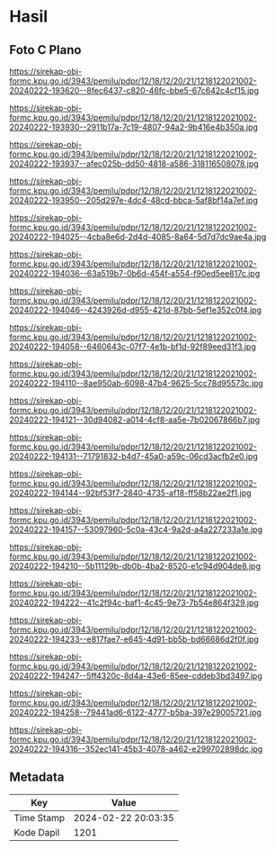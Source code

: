 # Hasil

## Foto C Plano

https://sirekap-obj-formc.kpu.go.id/3943/pemilu/pdpr/12/18/12/20/21/1218122021002-20240222-193620--8fec6437-c820-46fc-bbe5-67c642c4cf15.jpg

https://sirekap-obj-formc.kpu.go.id/3943/pemilu/pdpr/12/18/12/20/21/1218122021002-20240222-193930--2911b17a-7c19-4807-94a2-9b416e4b350a.jpg

https://sirekap-obj-formc.kpu.go.id/3943/pemilu/pdpr/12/18/12/20/21/1218122021002-20240222-193937--afec025b-dd50-4818-a586-318116508078.jpg

https://sirekap-obj-formc.kpu.go.id/3943/pemilu/pdpr/12/18/12/20/21/1218122021002-20240222-193950--205d297e-4dc4-48cd-bbca-5af8bf14a7ef.jpg

https://sirekap-obj-formc.kpu.go.id/3943/pemilu/pdpr/12/18/12/20/21/1218122021002-20240222-194025--4cba8e6d-2d4d-4085-8a64-5d7d7dc9ae4a.jpg

https://sirekap-obj-formc.kpu.go.id/3943/pemilu/pdpr/12/18/12/20/21/1218122021002-20240222-194036--63a519b7-0b6d-454f-a554-f90ed5ee817c.jpg

https://sirekap-obj-formc.kpu.go.id/3943/pemilu/pdpr/12/18/12/20/21/1218122021002-20240222-194046--4243926d-d955-421d-87bb-5ef1e352c0f4.jpg

https://sirekap-obj-formc.kpu.go.id/3943/pemilu/pdpr/12/18/12/20/21/1218122021002-20240222-194058--6460643c-07f7-4e1b-bf1d-92f89eed31f3.jpg

https://sirekap-obj-formc.kpu.go.id/3943/pemilu/pdpr/12/18/12/20/21/1218122021002-20240222-194110--8ae950ab-6098-47b4-9625-5cc78d95573c.jpg

https://sirekap-obj-formc.kpu.go.id/3943/pemilu/pdpr/12/18/12/20/21/1218122021002-20240222-194121--30d94082-a014-4cf8-aa5e-7b02067866b7.jpg

https://sirekap-obj-formc.kpu.go.id/3943/pemilu/pdpr/12/18/12/20/21/1218122021002-20240222-194131--71791832-b4d7-45a0-a59c-06cd3acfb2e0.jpg

https://sirekap-obj-formc.kpu.go.id/3943/pemilu/pdpr/12/18/12/20/21/1218122021002-20240222-194144--92bf53f7-2840-4735-af18-ff58b22ae2f1.jpg

https://sirekap-obj-formc.kpu.go.id/3943/pemilu/pdpr/12/18/12/20/21/1218122021002-20240222-194157--53097960-5c0a-43c4-9a2d-a4a227233a1e.jpg

https://sirekap-obj-formc.kpu.go.id/3943/pemilu/pdpr/12/18/12/20/21/1218122021002-20240222-194210--5b11129b-db0b-4ba2-8520-e1c94d904de8.jpg

https://sirekap-obj-formc.kpu.go.id/3943/pemilu/pdpr/12/18/12/20/21/1218122021002-20240222-194222--41c2f94c-baf1-4c45-9e73-7b54e864f329.jpg

https://sirekap-obj-formc.kpu.go.id/3943/pemilu/pdpr/12/18/12/20/21/1218122021002-20240222-194233--e817fae7-e645-4d91-bb5b-bd66686d2f0f.jpg

https://sirekap-obj-formc.kpu.go.id/3943/pemilu/pdpr/12/18/12/20/21/1218122021002-20240222-194247--5ff4320c-8d4a-43e6-85ee-cddeb3bd3497.jpg

https://sirekap-obj-formc.kpu.go.id/3943/pemilu/pdpr/12/18/12/20/21/1218122021002-20240222-194258--79441ad6-6122-4777-b5ba-397e29005721.jpg

https://sirekap-obj-formc.kpu.go.id/3943/pemilu/pdpr/12/18/12/20/21/1218122021002-20240222-194316--352ec141-45b3-4078-a462-e299702898dc.jpg


## Metadata

| Key        | Value               |
| ---------- | ------------------- |
| Time Stamp | 2024-02-22 20:03:35 |
| Kode Dapil | 1201                |



